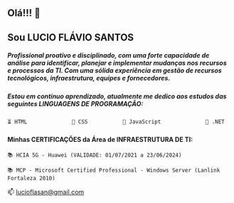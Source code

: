 ## Olá!!! 👋
## Sou LUCIO FLÁVIO SANTOS

##### Profissional proativo e disciplinado, com uma forte capacidade de análise para identificar, planejar e implementar mudanças nos recursos e processos da TI. Com uma sólida experiência em gestão de recursos tecnológicos, infraestrutura, equipes e fornecedores.

##### Estou em contínuo aprendizado, atualmente me dedico aos estudos das seguintes LINGUAGENS DE PROGRAMAÇÃO:
    ⏳ HTML  		    🌈 CSS 		    🏫 JavaScript		      🥅 .NET

#### Minhas CERTIFICAÇÕES da Área de INFRAESTRUTURA DE TI:
    📚 HCIA 5G - Huawei (VALIDADE: 01/07/2021 a 23/06/2024)

    📚 MCP - Microsoft Certified Professional - Windows Server (Lanlink Fortaleza 2010)

📫 lucioflasan@gmail.com

